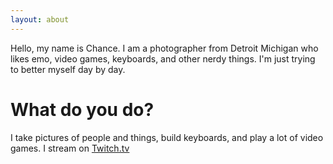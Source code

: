 ```yaml
---
layout: about
---
```


Hello, my name is Chance. I am a photographer from Detroit Michigan who likes emo, video games, keyboards, and other nerdy things. I'm just trying to better myself day by day.

# What do you do?
I take pictures of people and things, build keyboards, and play a lot of video games. I stream on [Twitch.tv](http://twitch.tv/trashcatt)
